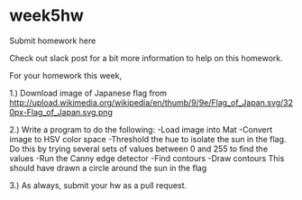 # week5hw
Submit homework here

Check out slack post for a bit more information to help on this homework.

For your homework this week, 

1.) Download image of Japanese flag from http://upload.wikimedia.org/wikipedia/en/thumb/9/9e/Flag_of_Japan.svg/320px-Flag_of_Japan.svg.png

2.) Write a program to do the following:
-Load image into Mat
-Convert image to HSV color space
-Threshold the hue to isolate the sun in the flag. Do this by trying several sets of values between 0 and 255 to find the values
-Run the Canny edge detector
-Find contours
-Draw contours
This should have drawn a circle around the sun in the flag

3.) As always, submit your hw as a pull request.
